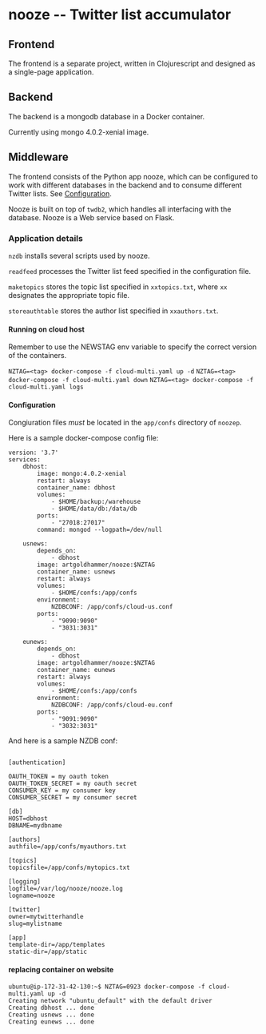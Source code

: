 # nooze -- Twitter list accumulator

## Frontend

The frontend is a separate project, written in Clojurescript and designed as a single-page application.

## Backend

The backend is a mongodb database in a Docker container.

Currently using mongo 4.0.2-xenial image.

## Middleware

The frontend consists of the Python app nooze, which can be configured to work with different databases in the backend and to consume different Twitter lists. See [Configuration](#configuration).

Nooze is built on top of ```twdb2```, which handles all interfacing with the database. Nooze is a Web service based on Flask.

### Application details

`nzdb` installs several scripts used by nooze.

`readfeed` processes the Twitter list feed specified in the configuration file.

`maketopics` stores the topic list specified in `xxtopics.txt`, where `xx` designates the appropriate topic file.

`storeauthtable` stores the author list specified in `xxauthors.txt`.

#### Running on cloud host

Remember to use the NEWSTAG env variable to specify the correct version
of the containers.

`NZTAG=<tag> docker-compose -f cloud-multi.yaml up -d`
`NZTAG=<tag> docker-compose -f cloud-multi.yaml down`
`NZTAG=<tag> docker-compose -f cloud-multi.yaml logs`

#### Configuration

Congiuration files *must* be located in the `app/confs` directory of `noozep`.

Here is a sample docker-compose config file:

```
version: '3.7'
services:
	dbhost:
		image: mongo:4.0.2-xenial
		restart: always
		container_name: dbhost
		volumes:
			- $HOME/backup:/warehouse
			- $HOME/data/db:/data/db
		ports:
			- "27018:27017"
		command: mongod --logpath=/dev/null

	usnews:
		depends_on:
			- dbhost
		image: artgoldhammer/nooze:$NZTAG
		container_name: usnews
		restart: always
		volumes:
			- $HOME/confs:/app/confs
		environment:
			NZDBCONF: /app/confs/cloud-us.conf
		ports:
			- "9090:9090"
			- "3031:3031"

	eunews:
		depends_on:
			- dbhost
		image: artgoldhammer/nooze:$NZTAG
		container_name: eunews
		restart: always
		volumes:
			- $HOME/confs:/app/confs
		environment:
			NZDBCONF: /app/confs/cloud-eu.conf
		ports:
			- "9091:9090"
			- "3032:3031"
```

And here is a sample NZDB conf:

```

[authentication]

OAUTH_TOKEN = my oauth token
OAUTH_TOKEN_SECRET = my oauth secret
CONSUMER_KEY = my consumer key
CONSUMER_SECRET = my consumer secret

[db]
HOST=dbhost
DBNAME=mydbname

[authors]
authfile=/app/confs/myauthors.txt

[topics]
topicsfile=/app/confs/mytopics.txt

[logging]
logfile=/var/log/nooze/nooze.log
logname=nooze

[twitter]
owner=mytwitterhandle
slug=mylistname

[app]
template-dir=/app/templates
static-dir=/app/static
```

#### replacing container on website

```
ubuntu@ip-172-31-42-130:~$ NZTAG=0923 docker-compose -f cloud-multi.yaml up -d
Creating network "ubuntu_default" with the default driver
Creating dbhost ... done
Creating usnews ... done
Creating eunews ... done
```
